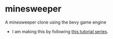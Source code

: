 # minesweeper
A minesweeper clone using the bevy game engine

- I am making this by following [this tutorial series](https://dev.to/qongzi/bevy-minesweeper-introduction-4l7f).
